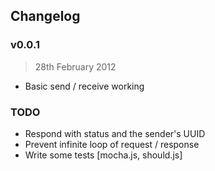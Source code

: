 ## Changelog

### v0.0.1
> 28th February 2012

* Basic send / receive working

### TODO

* Respond with status and the sender's UUID
* Prevent infinite loop of request / response
* Write some tests [mocha.js, should.js]
